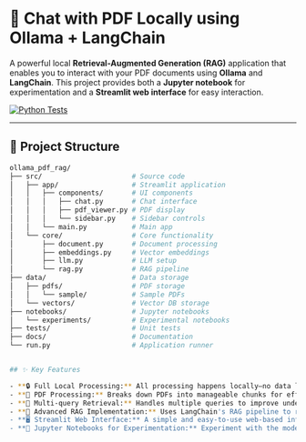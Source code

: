 # 🤖 Chat with PDF Locally using Ollama + LangChain

A powerful local **Retrieval-Augmented Generation (RAG)** application that enables you to interact with your PDF documents using **Ollama** and **LangChain**. This project provides both a **Jupyter notebook** for experimentation and a **Streamlit web interface** for easy interaction.

[![Python Tests](https://github.com/tonykipkemboi/ollama_pdf_rag/actions/workflows/tests.yml/badge.svg)](https://github.com/tonykipkemboi/ollama_pdf_rag/actions/workflows/tests.yml)

---

## 📁 Project Structure

```bash
ollama_pdf_rag/
├── src/                      # Source code
│   ├── app/                  # Streamlit application
│   │   ├── components/       # UI components
│   │   │   ├── chat.py       # Chat interface
│   │   │   ├── pdf_viewer.py # PDF display
│   │   │   └── sidebar.py    # Sidebar controls
│   │   └── main.py           # Main app
│   └── core/                 # Core functionality
│       ├── document.py       # Document processing
│       ├── embeddings.py     # Vector embeddings
│       ├── llm.py            # LLM setup
│       └── rag.py            # RAG pipeline
├── data/                     # Data storage
│   ├── pdfs/                 # PDF storage
│   │   └── sample/           # Sample PDFs
│   └── vectors/              # Vector DB storage
├── notebooks/                # Jupyter notebooks
│   └── experiments/          # Experimental notebooks
├── tests/                    # Unit tests
├── docs/                     # Documentation
└── run.py                    # Application runner


## ✨ Key Features

- **🔒 Full Local Processing:** All processing happens locally—no data leaves your machine.
- **📄 PDF Processing:** Breaks down PDFs into manageable chunks for efficient processing.
- **🧠 Multi-query Retrieval:** Handles multiple queries to improve understanding and provide contextually relevant responses.
- **🎯 Advanced RAG Implementation:** Uses LangChain's RAG pipeline to retrieve answers intelligently.
- **🖥️ Streamlit Web Interface:** A simple and easy-to-use web-based interface for chatting with your PDF.
- **📓 Jupyter Notebooks for Experimentation:** Experiment with the model and retrieval pipeline in an interactive notebook environment.
